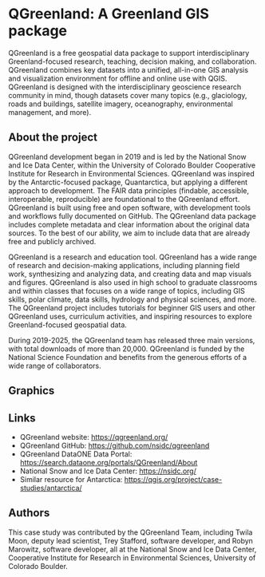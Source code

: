 # QGreenland: A Greenland GIS package

QGreenland is a free geospatial data package to support interdisciplinary Greenland-focused research, teaching, decision making, and collaboration. QGreenland combines key datasets into a unified, all-in-one GIS analysis and visualization environment for offline and online use with QGIS. QGreenland is designed with the interdisciplinary geoscience research community in mind, though datasets cover many topics (e.g., glaciology, roads and buildings, satellite imagery, oceanography, environmental management, and more).

## About the project

QGreenland development began in 2019 and is led by the National Snow and Ice Data Center, within the University of Colorado Boulder Cooperative Institute for Research in Environmental Sciences. QGreenland was inspired by the Antarctic-focused package, Quantarctica, but applying a different approach to development. The FAIR data principles (findable, accessible, interoperable, reproducible) are foundational to the QGreenland effort. QGreenland is built using free and open software, with development tools and workflows fully documented on GitHub. The QGreenland data package includes complete metadata and clear information about the original data sources. To the best of our ability, we aim to include data that are already free and publicly archived.

QGreenland is a research and education tool. QGreenland has a wide range of research and decision-making applications, including planning field work, synthesizing and analyzing data, and creating data and map visuals and figures. QGreenland is also used in high school to graduate classrooms and within classes that focuses on a wide range of topics, including GIS skills, polar climate, data skills, hydrology and physical sciences, and more. The QGreenland project includes tutorials for beginner GIS users and other QGreenland uses, curriculum activities, and inspiring resources to explore Greenland-focused geospatial data.

During 2019-2025, the QGreenland team has released three main versions, with total downloads of more than 20,000. QGreenland is funded by the National Science Foundation and benefits from the generous efforts of a wide range of collaborators.

## Graphics


## Links

- QGreenland website: https://qgreenland.org/
- QGreenland GitHub: https://github.com/nsidc/qgreenland
- QGreenland DataONE Data Portal: https://search.dataone.org/portals/QGreenland/About
- National Snow and Ice Data Center: https://nsidc.org/
- Similar resource for Antarctica: https://qgis.org/project/case-studies/antarctica/

## Authors

This case study was contributed by the QGreenland Team, including Twila Moon, deputy lead scientist, Trey Stafford, software developer, and Robyn Marowitz, software developer, all at the National Snow and Ice Data Center, Cooperative Institute for Research in Environmental Sciences, University of Colorado Boulder.
